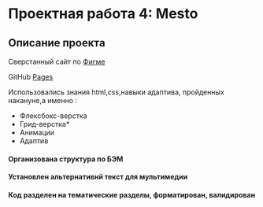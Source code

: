 # Проектная работа 4: Mesto

## Описание проекта

Сверстанный сайт по [Фигме](https://www.figma.com/file/2cn9N9jSkmxD84oJik7xL7/JavaScript.-Sprint-4?node-id=0%3A1)

GitHub [Pages](https://dreusus.github.io/russian-travel/)

Использовались  знания html,css,навыки адаптива, пройденных накануне,а именно :
* Флексбокс-верстка
* Грид-верстка*
* Анимации
* Адаптив

#### Организована структура по БЭМ
#### Установлен альтернативнй текст для мультимедии
#### Код разделен на тематические разделы, форматирован, валидирован


